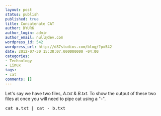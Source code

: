 ```yaml
---
layout: post
status: publish
published: true
title: Concatenate CAT
author: DYURK
author_login: admin
author_email: null@dev.com
wordpress_id: 542
wordpress_url: http://d87studios.com/blog/?p=542
date: 2012-07-30 15:30:07.000000000 -04:00
categories:
- Technology
- Linux
tags:
- cat
comments: []
---
```

Let's say we have two files, <em>A.txt</em> &amp; <em>B.txt</em>. To show the output of these two files at once you will need to pipe cat using a "-".
<pre>cat a.txt | cat - b.txt</pre>
&nbsp;
